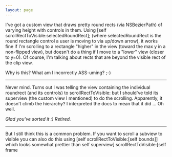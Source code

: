 ```yaml
---
layout: page
---
```


I've got a custom view that draws pretty round rects (via NSBezierPath) of varying height with controls in them. Using     [self scrollRectToVisible:selectedRoundRect]; (where selectedRoundRect is the round rectangle control a user is moving to via up/down arrow), it works fine if I'm scrolling to a rectangle "higher" in the view (toward the max y in a non-flipped view), but doesn't do a thing if I move to a "lower" view (closer to y=0). Of course, I'm talking about rects that are beyond the visible rect of the clip view. 

Why is this? What am I incorrectly ASS-uming? ;-)

----

Never mind. Turns out I was telling the view containing the individual roundrect (and its controls) to     scrollRectToVisible: but I should've told its superview (the custom view I mentioned) to do the scrolling. Apparently, it doesn't climb the hierarchy? I interpreted the docs to mean that it did ... Oh well.

*Glad you've sorted it :) Retired.*

----

But I still think this is a common problem. If you want to scroll a subview to visible you can also do this using
    [self scrollRectToVisible:[self bounds]]
which looks somewhat prettier than
    self superview] scrollRectToVisible:[self frame
